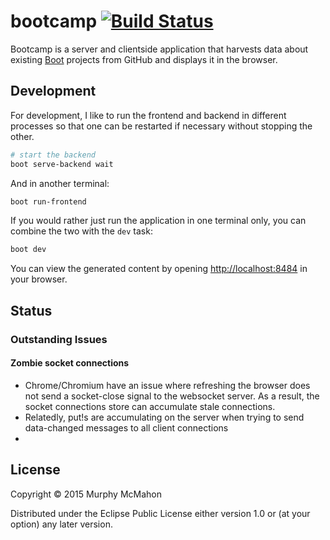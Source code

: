 # bootcamp [![Build Status][badge]][build]

Bootcamp is a server and clientside application that harvests data about
existing [Boot][boot] projects from GitHub and displays it in the browser.

## Development

For development, I like to run the frontend and backend in different processes
so that one can be restarted if necessary without stopping the other.

```bash
# start the backend
boot serve-backend wait
```

And in another terminal:

```bash
boot run-frontend
```

If you would rather just run the application in one terminal only,
you can combine the two with the `dev` task:

```bash
boot dev
```

You can view the generated content by opening
[http://localhost:8484](http://localhost:8484)
in your browser.

## Status

### Outstanding Issues

#### Zombie socket connections

- Chrome/Chromium have an issue where refreshing the browser does not
send a socket-close signal to the websocket server. As a result, the
socket connections store can accumulate stale connections.
- Relatedly, put!s are accumulating on the server when trying to send
data-changed messages to all client connections
- 

## License

Copyright © 2015 Murphy McMahon

Distributed under the Eclipse Public License either version 1.0 or (at
your option) any later version.

[badge]:            https://travis-ci.org/pandeiro/bootcamp.png?branch=devel
[build]:            https://travis-ci.org/pandeiro/bootcamp
[boot]:             https://github.com/boot-clj/boot
[installboot]:      https://github.com/boot-clj/boot#install
